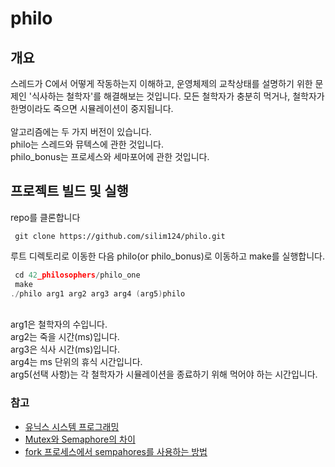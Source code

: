 # philo
## 개요
스레드가 C에서 어떻게 작동하는지 이해하고, 운영체제의 교착상태를 설명하기 위한 문제인 '식사하는 철학자'를 해결해보는 것입니다. 모든 철학자가 충분히 먹거나, 철학자가 한명이라도 죽으면 시뮬레이션이 중지됩니다.
<br><br>
알고리즘에는 두 가지 버전이 있습니다.<br>
philo는 스레드와 뮤텍스에 관한 것입니다.<br>
philo_bonus는 프로세스와 세마포어에 관한 것입니다.<br>

## 프로젝트 빌드 및 실행
repo를 클론합니다
```shell
 git clone https://github.com/silim124/philo.git
```
루트 디렉토리로 이동한 다음 philo(or philo_bonus)로 이동하고 make를 실행합니다.
```c
 cd 42_philosophers/philo_one
 make
./philo arg1 arg2 arg3 arg4 (arg5)philo
```
<br>
arg1은 철학자의 수입니다.  <br>
arg2는 죽을 시간(ms)입니다.  <br>
arg3은 식사 시간(ms)입니다.  <br>
arg4는 ms 단위의 휴식 시간입니다.  <br>
arg5(선택 사항)는 각 철학자가 시뮬레이션을 종료하기 위해 먹어야 하는 시간입니다.  <br>

### 참고
- [유닉스 시스템 프로그래밍][1]
- [Mutex와 Semaphore의 차이][2]
- [fork 프로세스에서 sempahores를 사용하는 방법][3]

[1]: https://jihooyim1.gitbooks.io/unixbasic/content/contents/01.html
[2]: https://heeonii.tistory.com/14
[3]: https://stackoverflow.com/questions/16400820/how-to-use-posix-semaphores-on-forked-processes-in-c


